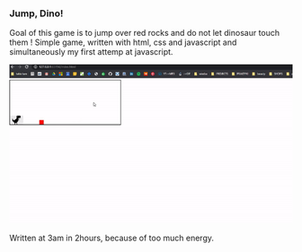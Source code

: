### Jump, Dino!

Goal of this game is to jump over red rocks and do not let dinosaur touch them !
Simple game, written with html, css and javascript and simultaneously my first attemp at javascript. 





![](dino.gif)


Written at 3am in 2hours, because of too much energy. 
